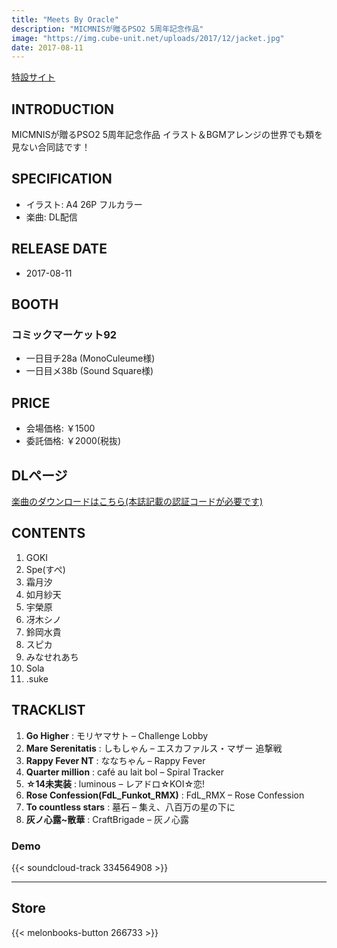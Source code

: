 ```yaml
---
title: "Meets By Oracle"
description: "MICMNISが贈るPSO2 5周年記念作品"
image: "https://img.cube-unit.net/uploads/2017/12/jacket.jpg"
date: 2017-08-11
---
```


[特設サイト](https://meets-by-oracle.tumblr.com/)

## INTRODUCTION

MICMNISが贈るPSO2 5周年記念作品
イラスト＆BGMアレンジの世界でも類を見ない合同誌です！

## SPECIFICATION

- イラスト: A4 26P フルカラー
- 楽曲: DL配信

## RELEASE DATE

- 2017-08-11

## BOOTH

### コミックマーケット92

- 一日目チ28a (MonoCuleume様)
- 一日目メ38b (Sound Square様)

## PRICE

- 会場価格: ￥1500
- 委託価格: ￥2000(税抜)

## DLページ

[楽曲のダウンロードはこちら(本誌記載の認証コードが必要です)](https://conca.cc/d/micmnis92)

## CONTENTS

01. GOKI
02. Spe(すぺ)
03. 霜月汐
04. 如月紗天
05. 宇榮原
06. 冴木シノ
07. 鈴岡水貴
08. スピカ
09. みなせれあち
10. Sola
11. .suke

## TRACKLIST

01. **Go Higher** : モリヤマサト – Challenge Lobby
02. **Mare Serenitatis** : しもしゃん – エスカファルス・マザー 追撃戦
03. **Rappy Fever NT** : ななちゃん – Rappy Fever
04. **Quarter million** : café au lait bol – Spiral Tracker
05. **☆14未実装** : luminous – レアドロ☆KOI☆恋!
06. **Rose Confession(FdL_Funkot_RMX)** : FdL_RMX – Rose Confession
07. **To countless stars** : 墓石 – 集え、八百万の星の下に
08. **灰ノ心露~散華** : CraftBrigade – 灰ノ心露

### Demo

{{< soundcloud-track 334564908 >}}

---

## Store

{{< melonbooks-button 266733 >}}
